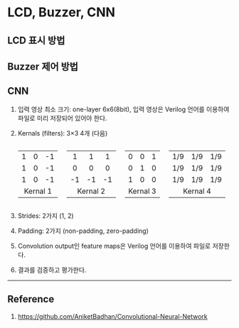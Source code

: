 # LCD, Buzzer, CNN

## LCD 표시 방법

## Buzzer 제어 방법

## CNN
1. 입력 영상 최소 크기: one-layer 6x6(8bit), 입력 영상은 Verilog 언어를 이용하여 파일로 미리 저장되어 있어야 한다. 

2. Kernals (filters): 3&times;3 4개 (다음)<br>
    <div style="display: flex; justify-content: space-between;">
        <div style="display:inline-block; float:left; margin-right:20px;">
            <table>
            <tbody style="text-align:center;">
                <tr>
                    <td>1</td>
                    <td>0</td>
                    <td>-1</td>
                </tr>
                <tr>
                    <td>1</td>
                    <td>0</td>
                    <td>-1</td>
                </tr>
                <tr>
                    <td>1</td>
                    <td>0</td>
                    <td>-1</td>
                </tr>
                <tr>
                    <td colspan="3">Kernal 1</td>
                </tr>
            </tbody>
            </table>
        </div>
        <div style="display:inline-block; float:left; margin-right:20px;">
            <table>
            <tbody style="text-align:center;">
                <tr>
                    <td>1</td>
                    <td>1</td>
                    <td>1</td>
                </tr>
                <tr>
                    <td>0</td>
                    <td>0</td>
                    <td>0</td>
                </tr>
                <tr>
                    <td>-1</td>
                    <td>-1</td>
                    <td>-1</td>
                </tr>
                <tr>
                    <td colspan="3">Kernal 2</td>
                </tr>
            </tbody>
            </table>
        </div>
        <div style="display:inline-block; float:left; margin-right:20px;">
            <table>
            <tbody style="text-align:center;">
                <tr>
                    <td>0</td>
                    <td>0</td>
                    <td>1</td>
                </tr>
                <tr>
                    <td>0</td>
                    <td>1</td>
                    <td>0</td>
                </tr>
                <tr>
                    <td>1</td>
                    <td>0</td>
                    <td>0</td>
                </tr>
                <tr>
                    <td colspan="3">Kernal 3</td>
                </tr>
            </tbody>
            </table>
        </div>
        <div style="display:inline-block; margin-right:20px;">
            <table>
            <tbody style="text-align:center;">
                <tr>
                    <td>1/9</td>
                    <td>1/9</td>
                    <td>1/9</td>
                </tr>
                <tr>
                    <td>1/9</td>
                    <td>1/9</td>
                    <td>1/9</td>
                </tr>
                <tr>
                    <td>1/9</td>
                    <td>1/9</td>
                    <td>1/9</td>
                </tr>
                <tr>
                    <td colspan="3">Kernal 4</td>
                </tr>
            </tbody>
            </table>
        </div>
    </div>

3. Strides: 2가지 (1, 2)

4. Padding: 2가지 (non-padding, zero-padding)

5. Convolution output인 feature maps은 Verilog 언어를 이용하여 파일로 저장한다.

6. 결과를 검증하고 평가한다.

---
## Reference

1. https://github.com/AniketBadhan/Convolutional-Neural-Network